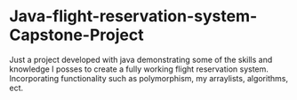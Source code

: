 # Java-flight-reservation-system-Capstone-Project
Just a project developed with java demonstrating some of the skills and knowledge I posses to create a fully working flight reservation system. Incorporating functionality such as polymorphism, my arraylists, algorithms, ect.
